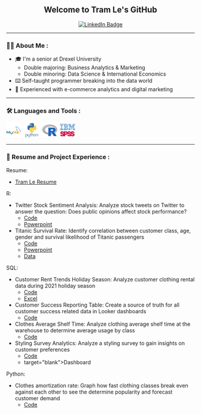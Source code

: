 <div id="header" align="center">
  
Welcome to Tram Le's GitHub
--
  
  <a href="https://www.linkedin.com/in/tramle54/L">
    <img src="https://img.shields.io/badge/LinkedIn-blue?style=for-the-badge&logo=linkedin&logoColor=white" alt="LinkedIn Badge"/> 
  </a>
</div>

---

### :woman_technologist: About Me :
- :mortar_board: I'm a senior at Drexel University 
    - Double majoring: Business Analytics & Marketing
    - Double minoring: Data Science & International Economics
- :keyboard: Self-taught programmer breaking into the data world
- :high_heel:	Experienced with e-commerce analytics and digital marketing

---

### :hammer_and_wrench: Languages and Tools :
<div>
  <img src="https://github.com/devicons/devicon/blob/master/icons/mysql/mysql-original-wordmark.svg" title="SQL" alt="SQL" width="40" height="40"/>&nbsp;
  <img src="https://github.com/devicons/devicon/blob/master/icons/python/python-original-wordmark.svg" title="Python" alt="Python" width="40" height="40"/>&nbsp;
  <img src="https://github.com/devicons/devicon/blob/master/icons/r/r-original.svg" title="R" alt="R" width="40" height="40"/>&nbsp;
  <img src="https://github.com/devicons/devicon/blob/master/icons/spss/spss-original.svg" title="SPSS" alt="SPSS" width="40" height="40"/>&nbsp;
</div>

---

### :page_facing_up: Resume and Project Experience :
Resume: 
- <a href="https://drive.google.com/file/d/1BzAAZopWhBEVQYHXps3mHQ-_dc7jgX1T/view?usp=sharing">Tram Le Resume </a>

R:
- Twitter Stock Sentiment Analysis: Analyze stock tweets on Twitter to answer the question: Does public opinions affect stock performance? 
  - <a href="https://github.com/tramthingocle/tramle54/blob/main/Twitter%20Stock%20Sentiment%20Analysis..R" target="blank">Code </a> 
  - <a href="https://github.com/tramthingocle/tramle54/blob/main/Twitter%20Stock%20Sentiment%20Analysis.pptx" target="blank">Powerpoint </a>
- Titanic Survival Rate: Identify correlation between customer class, age, gender and survival likelihood of Titanic passengers
  - <a href="https://github.com/tramthingocle/tramle54/blob/main/Titantic%20Survival%20Rate%20Analysis.Rmd" target="blank">Code </a> 
  - <a href="https://github.com/tramthingocle/tramle54/blob/main/Titanic%20Survival%20Rate.pptx" target="blank">Powerpoint </a> 
  - <a href="https://github.com/tramthingocle/tramle54/blob/main/Titanic%20Survival%20Rate.csv" target="blank">Data </a> 

SQL:
- Customer Rent Trends Holiday Season: Analyze customer clothing rental data during 2021 holiday season
  - <a href="https://github.com/tramthingocle/tramle54/blob/main/Rent%20Trends%20by%20Class" target="blank">Code </a> 
  - <a href="https://github.com/tramthingocle/tramle54/blob/main/Holiday%202021_%20Rent_Browsing%20Trends%20by%20Class.xlsx" target="blank">Excel </a> 
- Customer Success Reporting Table: Create a source of truth for all customer success related data in Looker dashboards
  - <a href="https://github.com/tramthingocle/tramle54/blob/main/Customer%20Success%20Reporting%20Table" target="blank">Code </a> 
- Clothes Average Shelf Time: Analyze clothing average shelf time at the warehouse to determine average usage by class
  - <a href="https://github.com/tramthingocle/tramle54/blob/main/Clothes%20Average%20Shelf%20Time" target="blank">Code </a> 
- Styling Survey Analytics: Analyze a styling survey to gain insights on customer preferences
    - <a href="https://github.com/tramthingocle/tramle54/blob/main/Styling%20Survey%20Analytics"  target="blank">Code </a> 
    - target="blank">Dashboard </a> 

Python:
- Clothes amortization rate: Graph how fast clothing classes break even against each other to see the determine popularity and forecast customer demand
  - <a href="https://github.com/tramthingocle/tramle54/blob/main/Clothes%20amortization%20rate.ipynb" target="blank">Code </a> 

